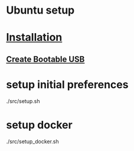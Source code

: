 # Ubuntu setup 



# [Installation](https://ubuntu.com/tutorials/install-ubuntu-desktop)
## [Create Bootable USB](https://ubuntu.com/tutorials/create-a-usb-stick-on-ubuntu)



# setup initial preferences
./src/setup.sh


# setup docker
./src/setup_docker.sh